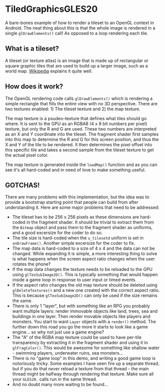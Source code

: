 # TiledGraphicsGLES20

A bare-bones example of how to render a tileset to an OpenGL context in Android. The neat thing about this is that the whole image is rendered in a single `glDrawElements()` call! As opposed to a loop rendering each tile.

## What is a tileset?

A tileset (or texture atlas) is an image that is made up of rectangular or square graphic tiles that are used to build up a larger image, such as a world map. [Wikipedia](https://en.wikipedia.org/wiki/Tile-based_video_game) explains it quite well.

## How does it work?

The OpenGL rendering code calls `glDrawElements()` which is rendering a simple rectangle that fills the entire view with no 3D perspective. There are two textures enabled: 1) The tileset texture and 2) the map texture.

The map texture is a psudeo-texture that defines what tiles should go where. It is sent to the GPU as an RGBA8 (4 x 8 bit numbers per pixel) texture, but only the R and G are used. These two numbers are interpreted as an X and Y coordinate into the tileset. The fragment shader first samples into this map to determine the R and G for this screen position, and thus the X and Y of the tile to be rendered. It then determines the pixel offset into this specific tile and takes a second sample from the tileset texture to get the actual pixel color.

The map texture is generated inside the `loadMap()` function and as you can see it's all hard-coded and in need of love to make something useful.

## GOTCHAS!

There are many problems with this implementation, but the idea was to provide a bootstrap starting point that people can build from after understanding it. Here are some major problems that need to be addressed:

* The tileset has to be 256 x 256 pixels as these dimensions are hard-coded in the fragment shader. It should be trivial to extract them from the `Bitmap` object and pass them to the fragment shader as uniforms, and a good excersize for the coder to do so.
* The tile size is hard-coded when the `u_tilesetd` uniform is set in `onDrawFrame()`. Another simple excersize for the coder to fix.
* The map data is hard-coded to a size of 4 x 4 and the data can not be changed. While expanding it is simple, a more interesting thing to solve is what happens when the screen aspect ratio changes when the user rotates the phone?
* If the map data changes the texture needs to be reloaded to the GPU using `glTexSubImage2D()`. This is typically something that would happen inside a game loop in response to user input or timed events.
* If the aspect ratio changes the old map texture should be deleted using `glDeleteTextures()` and a new one created with the correct aspect ratio. This is because `glTexSubImage2D()` can only be used if the size remains the same.
* There is only 1 "layer", but with something like an RPG you probably want multiple layers: render immovable objects like land, trees, sea and buildings in one layer. Then render movable objects like players and monsters. You start to want `Layer` objects with a `render()` method. The further down this road you go the more it starts to look like a game engine... so why not just use a game engine?
* The "A" of the RGBA map texture could be used to have per-tile transparency by extracting it in the fragment shader and using it in `glFragColor()`. This would be awesome for something like shallow water - swimming players, underwater ruins, sea monsters...
* There is no "game loop" in this demo, and writing a good game loop is notoriously tricky. Some examples I have seen fire up a separate thread, but if you do that *never* reload a texture from that thread - the main thread might be halfway through rendering that texture. Make sure all your `GLES20.` calls run in the same thread.
* And no doubt many more waiting to be found...
